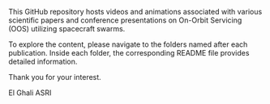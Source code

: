 This GitHub repository hosts videos and animations associated with various scientific papers and conference presentations on On-Orbit Servicing (OOS) utilizing spacecraft swarms.

To explore the content, please navigate to the folders named after each publication. Inside each folder, the corresponding README file provides detailed information.

Thank you for your interest.

El Ghali ASRI
